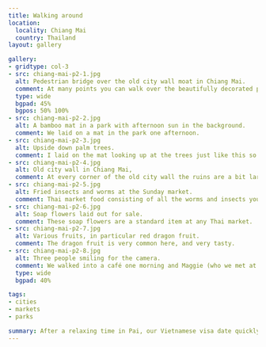```yaml
---
title: Walking around
location:
  locality: Chiang Mai
  country: Thailand
layout: gallery

gallery:
- gridtype: col-3
- src: chiang-mai-p2-1.jpg
  alt: Pedestrian bridge over the old city wall moat in Chiang Mai.
  comment: At many points you can walk over the beautifully decorated pedestrian bridges along the old city wall.
  type: wide
  bgpad: 45%
  bgpos: 50% 100%
- src: chiang-mai-p2-2.jpg
  alt: A bamboo mat in a park with afternoon sun in the background.
  comment: We laid on a mat in the park one afternoon.
- src: chiang-mai-p2-3.jpg
  alt: Upside down palm trees.
  comment: I laid on the mat looking up at the trees just like this so I thought it was only right to post the photo that way too.
- src: chiang-mai-p2-4.jpg
  alt: Old city wall in Chiang Mai,
  comment: At every corner of the old city wall the ruins are a bit larger. We walked around the whole thing over the course of two days.
- src: chiang-mai-p2-5.jpg
  alt: Fried insects and worms at the Sunday market.
  comment: Thai market food consisting of all the worms and insects you can imagine. No, there was not a long line.
- src: chiang-mai-p2-6.jpg
  alt: Soap flowers laid out for sale.
  comment: These soap flowers are a standard item at any Thai market.
- src: chiang-mai-p2-7.jpg
  alt: Various fruits, in particular red dragon fruit.
  comment: The dragon fruit is very common here, and very tasty.
- src: chiang-mai-p2-8.jpg
  alt: Three people smiling for the camera.
  comment: We walked into a café one morning and Maggie (who we met at Cave Lodge) was sitting there! We had fun catching up briefly, and had to snap a photo to remember the occasion.
  type: wide
  bgpad: 40%

tags:
- cities
- markets
- parks

summary: After a relaxing time in Pai, our Vietnamese visa date quickly came upon us. We went back to Chiang Mai for two nights before grabbing a flight to Ho Chi Minh City.
---
```

